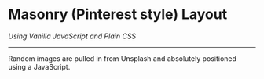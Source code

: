 # Masonry (Pinterest style) Layout

_Using Vanilla JavaScript and Plain CSS_

---

Random images are pulled in from Unsplash and absolutely positioned
using a JavaScript. 
